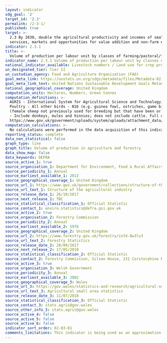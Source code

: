 ```yaml
---
layout: indicator
sdg_goal: '2'
target_id: '2.3'
permalink: /2-3-1/
published: true
target: >-
  2.3 By 2030, double the agricultural productivity and incomes of small-scale food producers, in particular women, indigenous peoples, family farmers, pastoralists and fishers, including through secure and equal access to land, other productive resources and inputs, knowledge, financial
  services, markets and opportunities for value addition and non-farm employment
indicator: 2.3.1
title: >-
  Volume of production per labour unit by classes of farming/pastoral/forestry enterprise size
indicator_name: 2.3.1 Volume of production per labour unit by classes of farming/pastoral/forestry enterprise size
national_indicator_available: Livestock numbers / Land use for crop production / Timber production  
un_designated_tier: Tier II
un_custodian_agency: Food and Agriculture Organization (FAO)
goal_meta_link: https://unstats.un.org/sdgs/metadata/files/Metadata-02-03-01.pdf
goal_meta_link_text: United Nations Sustainable Development Goals Metadata (PDF 4.0 MB)
national_geographical_coverage: United Kingdom
computation_units: Hectares, Numbers, Green tonnes
computation_definitions: >-
  AGRIS - International System for Agricultural Science and Technology; CAP - Common Agriculture Policy; CTS - Cattle Tracing System; IAEG -  Inter-Agency and Expert Group; IFAD - International Fund for Agricultural Development. Livestock is covered under the following definitions -
  Poultry - All other birds - N16 (e.g. guinea fowl, ostriches, game birds). Sheep & Lambs - Ewes intended for further breeding or slaughter - M1 & M4 (ewes and shearlings present on survey day that have produced lambs in the last 12 months). Ewes intended for first time breeding - M7
  (female sheep not previously used for breeding but that have been or will be put to the ram this year). All farmed deer - P10 (deer kept for breeding, meat or other foodstuffs, skins or other by-products, or as breeding stock for these purposes - excludes parkland deer). Other livestock
  - Include donkeys, mules and hinnies; does not include cattle. Full definitions can be found - https://www.gov.uk/government/uploads/system/uploads/attachment_data/file/618862/structure-june-guidance-14jun17.pdf AND
  https://www.gov.uk/government/uploads/system/uploads/attachment_data/file/182225/defra-stats-foodfarm-landuselivestock-june-results-BovineRegisters.pdf.
computation_calculations: >-
  No calculations were performed in the data acquisition of this indicator as appropriate data was readily available in the final format specified by this indicator. For insight into the details of potential calculations please refer to the original source metadata or source contact.
reporting_status: complete
data_non_statistical: false
graph_type: line
graph_title: Volume of production in agriculture and forestry
data_show_map: false
data_keywords: DEFRA
source_active_1: true
source_organisation_1: Department for Environment, Food & Rural Affairs (Defra)
source_periodicity_1: Annual
source_earliest_available_1: 2013
source_geographical_coverage_1: United Kingdom
source_url_1: https://www.gov.uk/government/collections/structure-of-the-agricultural-industry
source_url_text_1: Structure of the agricultural industry
source_release_date_1: 26/10/2017
source_next_release_1: TBC
source_statistical_classification_1: Official Statistic
source_contact_1: enviro.statistics@defra.gsi.gov.uk
source_active_2: true
source_organisation_2: Forestry Commission
source_periodicity_2: Annual
source_earliest_available_2: 1976
source_geographical_coverage_2: United Kingdom
source_url_2: https://www.forestry.gov.uk/forestry/infd-8w3lv3
source_url_text_2: Forestry Statistics
source_release_date_2: 28/09/2017
source_next_release_2: 17/05/2018
source_statistical_classification_2: Official Statistic
source_contact_2: Forestry Commission, Silvan House, 231 Corstorphine Road, Edinb. EH12 7AT (0300 067 500)
source_active_3: true
source_organisation_3: Welsh Government
source_periodicity_3: Annual
source_earliest_available_3: 2002
source_geographical_coverage_3: Wales
source_url_3: https://gov.wales/statistics-and-research/agricultural-small-area-statistics/?lang=en
source_url_text_3: Agricultural small area statistics
source_release_date_3: 11/07/2018
source_statistical_classification_3: Official Statistic
source_contact_3: stats.agric@gov.wales
source_other_info_3: stats.agric@gov.wales
source_active_4: false
source_active_5: false
source_active_6: false
indicator_sort_order: 02-03-01
comments_limitations: This indicator is being used as an approximation of the UN SDG Indicator. Where possible, we will work to identify or develop UK data to meet the global indicator specification. This indicator has not been identified in collaboration with topic experts.
---
```

